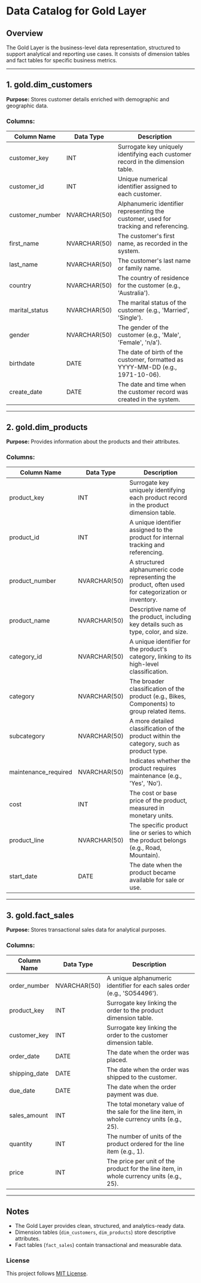 # Data Catalog for Gold Layer

## Overview
The Gold Layer is the business-level data representation, structured to support analytical and reporting use cases. It consists of dimension tables and fact tables for specific business metrics.

---

## 1. gold.dim_customers
**Purpose:** Stores customer details enriched with demographic and geographic data.

### Columns:
| Column Name       | Data Type      | Description |
|------------------|--------------|-------------|
| customer_key     | INT          | Surrogate key uniquely identifying each customer record in the dimension table. |
| customer_id      | INT          | Unique numerical identifier assigned to each customer. |
| customer_number  | NVARCHAR(50) | Alphanumeric identifier representing the customer, used for tracking and referencing. |
| first_name       | NVARCHAR(50) | The customer's first name, as recorded in the system. |
| last_name        | NVARCHAR(50) | The customer's last name or family name. |
| country          | NVARCHAR(50) | The country of residence for the customer (e.g., 'Australia'). |
| marital_status   | NVARCHAR(50) | The marital status of the customer (e.g., 'Married', 'Single'). |
| gender          | NVARCHAR(50)  | The gender of the customer (e.g., 'Male', 'Female', 'n/a'). |
| birthdate        | DATE         | The date of birth of the customer, formatted as YYYY-MM-DD (e.g., 1971-10-06). |
| create_date      | DATE         | The date and time when the customer record was created in the system. |

---

## 2. gold.dim_products
**Purpose:** Provides information about the products and their attributes.

### Columns:
| Column Name          | Data Type      | Description |
|----------------------|--------------|-------------|
| product_key         | INT          | Surrogate key uniquely identifying each product record in the product dimension table. |
| product_id         | INT          | A unique identifier assigned to the product for internal tracking and referencing. |
| product_number     | NVARCHAR(50) | A structured alphanumeric code representing the product, often used for categorization or inventory. |
| product_name       | NVARCHAR(50) | Descriptive name of the product, including key details such as type, color, and size. |
| category_id        | NVARCHAR(50) | A unique identifier for the product's category, linking to its high-level classification. |
| category          | NVARCHAR(50)  | The broader classification of the product (e.g., Bikes, Components) to group related items. |
| subcategory       | NVARCHAR(50)  | A more detailed classification of the product within the category, such as product type. |
| maintenance_required | NVARCHAR(50) | Indicates whether the product requires maintenance (e.g., 'Yes', 'No'). |
| cost              | INT          | The cost or base price of the product, measured in monetary units. |
| product_line      | NVARCHAR(50) | The specific product line or series to which the product belongs (e.g., Road, Mountain). |
| start_date        | DATE         | The date when the product became available for sale or use. |

---

## 3. gold.fact_sales
**Purpose:** Stores transactional sales data for analytical purposes.

### Columns:
| Column Name     | Data Type      | Description |
|---------------|--------------|-------------|
| order_number  | NVARCHAR(50) | A unique alphanumeric identifier for each sales order (e.g., 'SO54496'). |
| product_key  | INT          | Surrogate key linking the order to the product dimension table. |
| customer_key  | INT          | Surrogate key linking the order to the customer dimension table. |
| order_date   | DATE         | The date when the order was placed. |
| shipping_date | DATE         | The date when the order was shipped to the customer. |
| due_date     | DATE         | The date when the order payment was due. |
| sales_amount | INT          | The total monetary value of the sale for the line item, in whole currency units (e.g., 25). |
| quantity     | INT          | The number of units of the product ordered for the line item (e.g., 1). |
| price        | INT          | The price per unit of the product for the line item, in whole currency units (e.g., 25). |

---

## Notes
- The Gold Layer provides clean, structured, and analytics-ready data.
- Dimension tables (`dim_customers`, `dim_products`) store descriptive attributes.
- Fact tables (`fact_sales`) contain transactional and measurable data.

### License
This project follows [MIT License](LICENSE).

